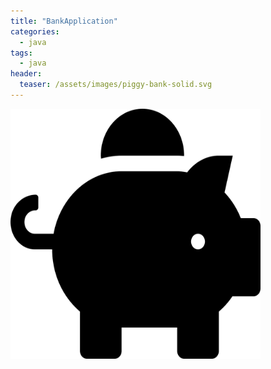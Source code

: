 ```yaml
---
title: "BankApplication"
categories:
  - java
tags:
  - java
header:
  teaser: /assets/images/piggy-bank-solid.svg
---
```

<a href="https://github.com/Youngyoon-1/bankapplication" target="_blank" title="GitHub repository"><img src="/assets/images/piggy-bank-solid.svg" height="400px" width="400px"></a>

